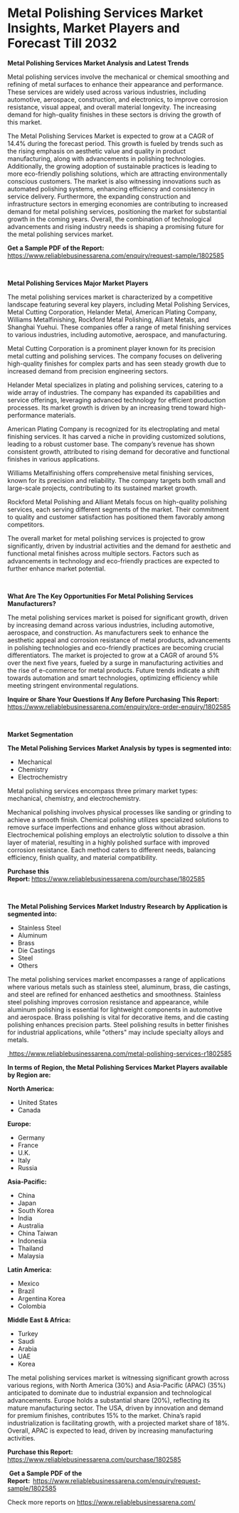 <p><h1>Metal Polishing Services Market Insights, Market Players and Forecast Till 2032</h1></p><p><strong>Metal Polishing Services Market Analysis and Latest Trends</strong></p>
<p><p>Metal polishing services involve the mechanical or chemical smoothing and refining of metal surfaces to enhance their appearance and performance. These services are widely used across various industries, including automotive, aerospace, construction, and electronics, to improve corrosion resistance, visual appeal, and overall material longevity. The increasing demand for high-quality finishes in these sectors is driving the growth of this market.</p><p>The Metal Polishing Services Market is expected to grow at a CAGR of 14.4% during the forecast period. This growth is fueled by trends such as the rising emphasis on aesthetic value and quality in product manufacturing, along with advancements in polishing technologies. Additionally, the growing adoption of sustainable practices is leading to more eco-friendly polishing solutions, which are attracting environmentally conscious customers. The market is also witnessing innovations such as automated polishing systems, enhancing efficiency and consistency in service delivery. Furthermore, the expanding construction and infrastructure sectors in emerging economies are contributing to increased demand for metal polishing services, positioning the market for substantial growth in the coming years. Overall, the combination of technological advancements and rising industry needs is shaping a promising future for the metal polishing services market.</p></p>
<p><strong>Get a Sample PDF of the Report:&nbsp;</strong> <a href="https://www.reliablebusinessarena.com/enquiry/request-sample/1802585?utm_campaign=2185&utm_medium=2&utm_source=Github&utm_content=ia&utm_term=10032025&utm_id=metal-polishing-services">https://www.reliablebusinessarena.com/enquiry/request-sample/1802585</a></p>
<p>&nbsp;</p>
<p><strong>Metal Polishing Services Major Market Players</strong></p>
<p><p>The metal polishing services market is characterized by a competitive landscape featuring several key players, including Metal Polishing Services, Metal Cutting Corporation, Helander Metal, American Plating Company, Williams Metalfinishing, Rockford Metal Polishing, Alliant Metals, and Shanghai Yuehui. These companies offer a range of metal finishing services to various industries, including automotive, aerospace, and manufacturing.</p><p>Metal Cutting Corporation is a prominent player known for its precision metal cutting and polishing services. The company focuses on delivering high-quality finishes for complex parts and has seen steady growth due to increased demand from precision engineering sectors.</p><p>Helander Metal specializes in plating and polishing services, catering to a wide array of industries. The company has expanded its capabilities and service offerings, leveraging advanced technology for efficient production processes. Its market growth is driven by an increasing trend toward high-performance materials.</p><p>American Plating Company is recognized for its electroplating and metal finishing services. It has carved a niche in providing customized solutions, leading to a robust customer base. The company’s revenue has shown consistent growth, attributed to rising demand for decorative and functional finishes in various applications.</p><p>Williams Metalfinishing offers comprehensive metal finishing services, known for its precision and reliability. The company targets both small and large-scale projects, contributing to its sustained market growth.</p><p>Rockford Metal Polishing and Alliant Metals focus on high-quality polishing services, each serving different segments of the market. Their commitment to quality and customer satisfaction has positioned them favorably among competitors.</p><p>The overall market for metal polishing services is projected to grow significantly, driven by industrial activities and the demand for aesthetic and functional metal finishes across multiple sectors. Factors such as advancements in technology and eco-friendly practices are expected to further enhance market potential.</p></p>
<p>&nbsp;</p>
<p><strong>What Are The Key Opportunities For Metal Polishing Services Manufacturers?</strong></p>
<p><p>The metal polishing services market is poised for significant growth, driven by increasing demand across various industries, including automotive, aerospace, and construction. As manufacturers seek to enhance the aesthetic appeal and corrosion resistance of metal products, advancements in polishing technologies and eco-friendly practices are becoming crucial differentiators. The market is projected to grow at a CAGR of around 5% over the next five years, fueled by a surge in manufacturing activities and the rise of e-commerce for metal products. Future trends indicate a shift towards automation and smart technologies, optimizing efficiency while meeting stringent environmental regulations.</p></p>
<p><strong>Inquire or Share Your Questions If Any Before Purchasing This Report:</strong> <a href="https://www.reliablebusinessarena.com/enquiry/pre-order-enquiry/1802585?utm_campaign=2185&utm_medium=2&utm_source=Github&utm_content=ia&utm_term=10032025&utm_id=metal-polishing-services">https://www.reliablebusinessarena.com/enquiry/pre-order-enquiry/1802585</a></p>
<p>&nbsp;</p>
<p><strong>Market Segmentation</strong></p>
<p><strong>The Metal Polishing Services Market Analysis by types is segmented into:</strong></p>
<p><ul><li>Mechanical</li><li>Chemistry</li><li>Electrochemistry</li></ul></p>
<p><p>Metal polishing services encompass three primary market types: mechanical, chemistry, and electrochemistry. </p><p>Mechanical polishing involves physical processes like sanding or grinding to achieve a smooth finish. Chemical polishing utilizes specialized solutions to remove surface imperfections and enhance gloss without abrasion. Electrochemical polishing employs an electrolytic solution to dissolve a thin layer of material, resulting in a highly polished surface with improved corrosion resistance. Each method caters to different needs, balancing efficiency, finish quality, and material compatibility.</p></p>
<p><strong>Purchase this Report:&nbsp;</strong><a href="https://www.reliablebusinessarena.com/purchase/1802585?utm_campaign=2185&utm_medium=2&utm_source=Github&utm_content=ia&utm_term=10032025&utm_id=metal-polishing-services">https://www.reliablebusinessarena.com/purchase/1802585</a></p>
<p>&nbsp;</p>
<p><strong>The Metal Polishing Services Market Industry Research by Application is segmented into:</strong></p>
<p><ul><li>Stainless Steel</li><li>Aluminum</li><li>Brass</li><li>Die Castings</li><li>Steel</li><li>Others</li></ul></p>
<p><p>The metal polishing services market encompasses a range of applications where various metals such as stainless steel, aluminum, brass, die castings, and steel are refined for enhanced aesthetics and smoothness. Stainless steel polishing improves corrosion resistance and appearance, while aluminum polishing is essential for lightweight components in automotive and aerospace. Brass polishing is vital for decorative items, and die casting polishing enhances precision parts. Steel polishing results in better finishes for industrial applications, while "others" may include specialty alloys and metals.</p></p>
<p><a href="https://www.reliablebusinessarena.com/metal-polishing-services-r1802585?utm_campaign=2185&utm_medium=2&utm_source=Github&utm_content=ia&utm_term=10032025&utm_id=metal-polishing-services">&nbsp;https://www.reliablebusinessarena.com/metal-polishing-services-r1802585</a></p>
<p><strong>In terms of Region, the Metal Polishing Services Market Players available by Region are:</strong></p>
<p>
    <p> <strong> North America: </strong>
        <ul>
            <li>United States</li>
            <li>Canada</li>
        </ul>
        </p> 
    <p> <strong> Europe: </strong>
        <ul>
            <li>Germany</li>
            <li>France</li>
            <li>U.K.</li>
            <li>Italy</li>
            <li>Russia</li>
        </ul>
        </p> 
    <p> <strong> Asia-Pacific: </strong>
        <ul>
            <li>China</li>
            <li>Japan</li>
            <li>South Korea</li>
            <li>India</li>
            <li>Australia</li>
            <li>China Taiwan</li>
            <li>Indonesia</li>
            <li>Thailand</li>
            <li>Malaysia</li>
        </ul>
        </p> 
    <p> <strong> Latin America: </strong>
        <ul>
            <li>Mexico</li>
            <li>Brazil</li>
            <li>Argentina Korea</li>
            <li>Colombia</li>
        </ul>
        </p> 
    <p> <strong> Middle East & Africa: </strong>
        <ul>
            <li>Turkey</li>
            <li>Saudi</li>
            <li>Arabia</li>
            <li>UAE</li>
            <li>Korea</li>
        </ul>
    </p>
    </p>
<p><p>The metal polishing services market is witnessing significant growth across various regions, with North America (30%) and Asia-Pacific (APAC) (35%) anticipated to dominate due to industrial expansion and technological advancements. Europe holds a substantial share (20%), reflecting its mature manufacturing sector. The USA, driven by innovation and demand for premium finishes, contributes 15% to the market. China’s rapid industrialization is facilitating growth, with a projected market share of 18%. Overall, APAC is expected to lead, driven by increasing manufacturing activities.</p></p>
<p><strong>Purchase this Report: </strong><a href="https://www.reliablebusinessarena.com/purchase/1802585?utm_campaign=2185&utm_medium=2&utm_source=Github&utm_content=ia&utm_term=10032025&utm_id=metal-polishing-services">https://www.reliablebusinessarena.com/purchase/1802585</a></p>
<p>&nbsp;<strong>Get a Sample PDF of the Report:&nbsp;&nbsp;</strong><a href="https://www.reliablebusinessarena.com/enquiry/request-sample/1802585?utm_campaign=2185&utm_medium=2&utm_source=Github&utm_content=ia&utm_term=10032025&utm_id=metal-polishing-services">https://www.reliablebusinessarena.com/enquiry/request-sample/1802585</a></p>
<p><strong></strong></p>
<p>Check more reports on <a href="https://www.reliablebusinessarena.com/?utm_campaign=2185&utm_medium=2&utm_source=Github&utm_content=ia&utm_term=10032025&utm_id=metal-polishing-services">https://www.reliablebusinessarena.com/</a></p>